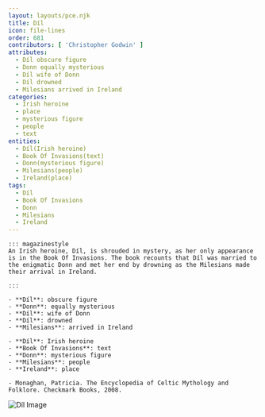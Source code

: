 ```yaml
---
layout: layouts/pce.njk
title: Díl
icon: file-lines
order: 681
contributors: [ 'Christopher Godwin' ]
attributes:
  - Díl obscure figure
  - Donn equally mysterious
  - Díl wife of Donn
  - Díl drowned
  - Milesians arrived in Ireland
categories:
  - Irish heroine
  - place
  - mysterious figure
  - people
  - text
entities:
  - Díl(Irish heroine)
  - Book Of Invasions(text)
  - Donn(mysterious figure)
  - Milesians(people)
  - Ireland(place)
tags:
  - Díl
  - Book Of Invasions
  - Donn
  - Milesians
  - Ireland
---
```

``` tab [group1:Info]
::: magazinestyle
An Irish heroine, Díl, is shrouded in mystery, as her only appearance is in the Book Of Invasions. The book recounts that Díl was married to the enigmatic Donn and met her end by drowning as the Milesians made their arrival in Ireland.

:::
```
``` tab [group1:Attributes]
- **Díl**: obscure figure
- **Donn**: equally mysterious
- **Díl**: wife of Donn
- **Díl**: drowned
- **Milesians**: arrived in Ireland
```
``` tab [group1:Entities]
- **Díl**: Irish heroine
- **Book Of Invasions**: text
- **Donn**: mysterious figure
- **Milesians**: people
- **Ireland**: place
```
``` tab [group1:Sources]
- Monaghan, Patricia. The Encyclopedia of Celtic Mythology and Folklore. Checkmark Books, 2008.
```
![Díl Image]([None])
